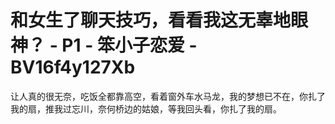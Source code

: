 # 和女生了聊天技巧，看看我这无辜地眼神？ - P1 - 笨小子恋爱 - BV16f4y127Xb

让人真的很无奈，吃饭全都靠高空，看着窗外车水马龙，我的梦想已不在，你扎了我的扇，推我过忘川，奈何桥边的姑娘，等我回头看，你扎了我的扇。

